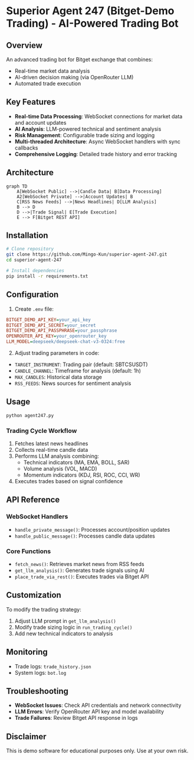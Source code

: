 # Superior Agent 247 (Bitget-Demo Trading) - AI-Powered Trading Bot

## Overview
An advanced trading bot for Bitget exchange that combines:
- Real-time market data analysis
- AI-driven decision making (via OpenRouter LLM)
- Automated trade execution

## Key Features
- **Real-time Data Processing**: WebSocket connections for market data and account updates
- **AI Analysis**: LLM-powered technical and sentiment analysis
- **Risk Management**: Configurable trade sizing and logging
- **Multi-threaded Architecture**: Async WebSocket handlers with sync callbacks
- **Comprehensive Logging**: Detailed trade history and error tracking

## Architecture
```mermaid
graph TD
    A[WebSocket Public] -->|Candle Data| B[Data Processing]
    A2[WebSocket Private] -->|Account Updates| B
    C[RSS News Feeds] -->|News Headlines| D[LLM Analysis]
    B --> D
    D -->|Trade Signal| E[Trade Execution]
    E --> F[Bitget REST API]
```

## Installation
```bash
# Clone repository
git clone https://github.com/Mingo-Kun/superior-agent-247.git
cd superior-agent-247

# Install dependencies
pip install -r requirements.txt
```

## Configuration
1. Create `.env` file:
```ini
BITGET_DEMO_API_KEY=your_api_key
BITGET_DEMO_API_SECRET=your_secret
BITGET_DEMO_API_PASSPHRASE=your_passphrase
OPENROUTER_API_KEY=your_openrouter_key
LLM_MODEL=deepseek/deepseek-chat-v3-0324:free
```

2. Adjust trading parameters in code:
- `TARGET_INSTRUMENT`: Trading pair (default: SBTCSUSDT)
- `CANDLE_CHANNEL`: Timeframe for analysis (default: 1h)
- `MAX_CANDLES`: Historical data storage
- `RSS_FEEDS`: News sources for sentiment analysis

## Usage
```python
python agent247.py
```

### Trading Cycle Workflow
1. Fetches latest news headlines
2. Collects real-time candle data
3. Performs LLM analysis combining:
   - Technical indicators (MA, EMA, BOLL, SAR)
   - Volume analysis (VOL, MACD)
   - Momentum indicators (KDJ, RSI, ROC, CCI, WR)
4. Executes trades based on signal confidence

## API Reference

### WebSocket Handlers
- `handle_private_message()`: Processes account/position updates
- `handle_public_message()`: Processes candle data updates

### Core Functions
- `fetch_news()`: Retrieves market news from RSS feeds
- `get_llm_analysis()`: Generates trade signals using AI
- `place_trade_via_rest()`: Executes trades via Bitget API

## Customization
To modify the trading strategy:
1. Adjust LLM prompt in `get_llm_analysis()`
2. Modify trade sizing logic in `run_trading_cycle()`
3. Add new technical indicators to analysis

## Monitoring
- Trade logs: `trade_history.json`
- System logs: `bot.log`

## Troubleshooting
- **WebSocket Issues**: Check API credentials and network connectivity
- **LLM Errors**: Verify OpenRouter API key and model availability
- **Trade Failures**: Review Bitget API response in logs

## Disclaimer
This is demo software for educational purposes only. Use at your own risk.
